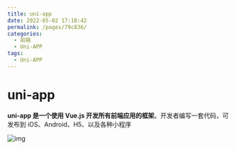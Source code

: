 ```yaml
---
title: uni-app
date: 2022-05-02 17:18:42
permalink: /pages/79c836/
categories:
  - 前端
  - Uni-APP
tags:
  - Uni-APP
---
```

# uni-app

**uni-app 是一个使用 Vue.js 开发所有前端应用的框架**。开发者编写一套代码，可发布到 iOS、Android、H5、以及各种小程序

![img](https://cdn.jsdelivr.net/gh/Iekrwh/images/md-images/1-7.43264ae4.png)

